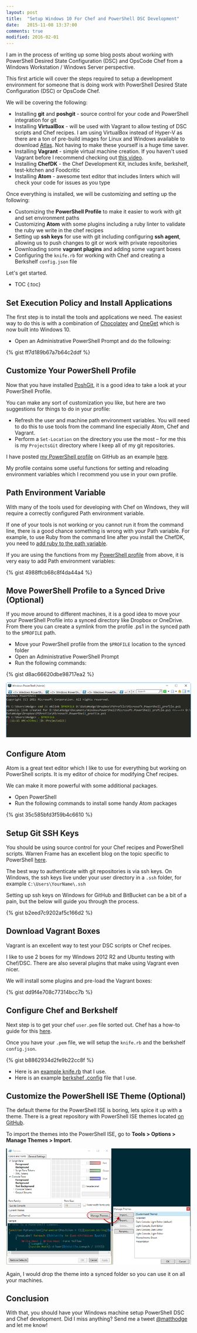 ```yaml
---
layout: post
title:  "Setup Windows 10 For Chef and PowerShell DSC Development"
date:   2015-11-08 13:37:00
comments: true
modified: 2016-02-01
---
```


I am in the process of writing up some blog posts about working with PowerShell Desired State Configuration (DSC) and OpsCode Chef from a Windows Workstation / Windows Server perspective.

This first article will cover the steps required to setup a development environment for someone that is doing work with PowerShell Desired State Configuration (DSC) or OpsCode Chef.

We will be covering the following:

* Installing **git** and **poshgit** - source control for your code and PowerShell integration for git
* Installing **VirtualBox** - will be used with Vagrant to allow testing of DSC scripts and Chef recipes. I am using VirtualBox instead of Hyper-V as there are a ton of pre-build images for Linux and Windows available to download [Atlas](https://atlas.hashicorp.com/boxes/search). Not having to make these yourself is a huge time saver.
* Installing **Vagrant** - simple virtual machine creation. If you haven't used Vagrant before I recommend checking out [this video](https://www.youtube.com/watch?v=aUew6WauUsI).
* Installing **ChefDK** - the Chef Development Kit, includes knife, berkshelf, test-kitchen and Foodcritic
* Installing **Atom** - awesome text editor that includes linters which will check your code for issues as you type

Once everything is installed, we will be customizing and setting up the following:

* Customizing the **PowerShell Profile** to make it easier to work with git and set environment paths
* Customizing **Atom** with some plugins including a ruby linter to validate the ruby we write in the chef recipes
* Setting up **ssh keys** for use with git including configuring **ssh agent**, allowing us to push changes to git or work with private repositories
* Downloading some **vagrant plugins** and adding some vagrant boxes
* Configuring the `knife.rb` for working with Chef and creating a Berkshelf `config.json` file

Let's get started.

* TOC
{:toc}

## Set Execution Policy and Install Applications

The first step is to install the tools and applications we need. The easiest way to do this is with a combination of [Chocolatey](https://chocolatey.org/) and [OneGet](https://github.com/OneGet/oneget) which is now built into Windows 10.

* Open an Administrative PowerShell Prompt and do the following:

{% gist ff7d189b67a7b64c2ddf %}

## Customize Your PowerShell Profile

Now that you have installed [PoshGit](https://github.com/dahlbyk/posh-git), it is a good idea to take a look at your PowerShell Profile.

You can make any sort of customization you like, but here are two suggestions for things to do in your profile:

* Refresh the user and machine path environment variables. You will need to do this to use tools from the command line especially Atom, Chef and Vagrant.
* Perform a `Set-Location` on the directory you use the most – for me this is my `ProjectsGit` directory where I keep all of my git repositories.

I have posted [my PowerShell profile](https://github.com/MattHodge/MattHodgePowerShell/blob/master/PowerShellProfile/Microsoft.PowerShell_profile.ps1) on GitHub as an example [here](https://github.com/MattHodge/MattHodgePowerShell/blob/master/PowerShellProfile/Microsoft.PowerShell_profile.ps1).

My profile contains some useful functions for setting and reloading environment variables which I recommend you use in your own profile.

## Path Environment Variable

With many of the tools used for developing with Chef on Windows, they will require a correctly configured Path environment variable.

If one of your tools is not working or you cannot run it from the command line, there is a good chance something is wrong with your Path variable. For example, to use Ruby from the command line after you install the ChefDK, you need to [add ruby to the path variable](https://docs.chef.io/install_dk.html#add-ruby-to-path).

If you are using the functions from my [PowerShell profile](https://github.com/MattHodge/MattHodgePowerShell/blob/master/PowerShellProfile/Microsoft.PowerShell_profile.ps1) from above, it is very easy to add Path environment variables:

{% gist 4988ffcb68c8f4da44a4 %}

## Move PowerShell Profile to a Synced Drive (Optional)

If you move around to different machines, it is a good idea to move your your PowerShell Profile into a synced directory like Dropbox or OneDrive. From there you can create a symlink from the profile .ps1 in the synced path to the `$PROFILE` path.

* Move your PowerShell profile from the `$PROFILE` location to the synced folder
* Open an Administrative PowerShell Prompt
* Run the following commands:

{% gist d8ac66620dbe98717ea2 %}

![Symlink to PowerShell Profile](/images/posts/win10_for_chef_and_dsc/mklink_powershell_profile.png "Symlink to PowerShell Profile")

## Configure Atom

Atom is a great text editor which I like to use for everything but working on PowerShell scripts. It is my editor of choice for modifying Chef recipes.

We can make it more powerful with some additional packages.

* Open PowerShell
* Run the following commands to install some handy Atom packages

{% gist 35c585bfd3f59b4c6610 %}

## Setup Git SSH Keys

You should be using source control for your Chef recipes and PowerShell scripts. Warren Frame has an excellent blog on the topic specific to PowerShell [here](https://ramblingcookiemonster.github.io/GitHub-For-PowerShell-Projects/).

The best way to authenticate with git repositories is via ssh keys. On Windows, the ssh keys live under your user directory in a `.ssh` folder, for example `C:\Users\YourName\.ssh`

Setting up ssh keys on Windows for GitHub and BitBucket can be a bit of a pain, but the below will guide you through the process.

{% gist b2eed7c9202af5c166d2 %}

## Download Vagrant Boxes

Vagrant is an excellent way to test your DSC scripts or Chef recipes.

I like to use 2 boxes for my Windows 2012 R2 and Ubuntu testing with Chef/DSC. There are also several plugins that make using Vagrant even nicer.

We will install some plugins and pre-load the Vagrant boxes:

{% gist dd9f4e708c77314bcc7b %}

## Configure Chef and Berkshelf

Next step is to get your chef `user.pem` file sorted out. Chef has a how-to guide for this [here](https://docs.chef.io/install_dk.html#manually-w-o-webui).

Once you have your `.pem` file, we will setup the `knife.rb` and the berkshelf `config.json`.

{% gist b8862934d2fe9b22cc8f %}

* Here is an [example knife.rb](https://github.com/MattHodge/MattHodgePowerShell/blob/master/Chef/knife_example.rb) that I use.
* Here is an example [berkshef .config](https://github.com/MattHodge/MattHodgePowerShell/blob/master/Chef/berkshelf_config_example.json) file that I use.

## Customize the PowerShell ISE Theme (Optional)

The default theme for the PowerShell ISE is boring, lets spice it up with a theme. There is a great repository with PowerShell ISE themes located [on GitHub](https://github.com/marzme/PowerShell_ISE_Themes).

To import the themes into the PowerShell ISE, go to **Tools > Options > Manage Themes > Import**.

![PowerShell ISE Themes](/images/posts/win10_for_chef_and_dsc/powershell_ise_themes.png "PowerShell ISE Themes")

Again, I would drop the theme into a synced folder so you can use it on all your machines.

## Conclusion

With that, you should have your Windows machine setup PowerShell DSC and Chef development. Did I miss anything? Send me a tweet [@matthodge](https://twitter.com/matthodge) and let me know!
